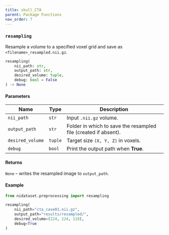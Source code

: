 ```yaml
---
title: skull_CTA
parent: Package Functions
nav_order: 7
---
```



### `resampling`

Resample a volume to a specified voxel grid and save as `<filename>_resampled.nii.gz`.

```python
resampling(
    nii_path: str,
    output_path: str,
    desired_volume: tuple,
    debug: bool = False
) -> None
```

#### Parameters

| Name             | Type    | Description                                                     |
| ---------------- | ------- | --------------------------------------------------------------- |
| `nii_path`       | `str`   | Input `.nii.gz` volume.                                         |
| `output_path`    | `str`   | Folder in which to save the resampled file (created if absent). |
| `desired_volume` | `tuple` | Target size `(X, Y, Z)` in voxels.                              |
| `debug`          | `bool`  | Print the output path when **True**.                            |

#### Returns

`None` – writes the resampled image to `output_path`.

#### Example

```python
from nidataset.preprocessing import resampling

resampling(
    nii_path="cta_case01.nii.gz",
    output_path="results/resampled/",
    desired_volume=(224, 224, 128),
    debug=True
)
```
